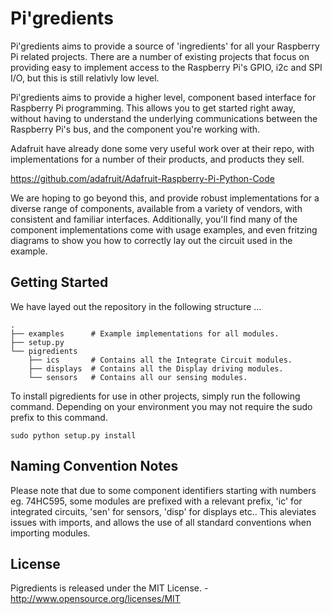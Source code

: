 # Pi'gredients

Pi'gredients aims to provide a source of 'ingredients' for all your Raspberry Pi related projects.  There are a number of existing projects that focus on providing easy to implement access to the Raspberry Pi's GPIO, i2c and SPI I/O, but this is still relativly low level.

Pi'gredients aims to provide a higher level, component based interface for Raspberry Pi programming.
  This allows you to get started right away, without having to understand the underlying communications between the Raspberry Pi's bus, and the component you're working with.  

Adafruit have already done some very useful work over at their repo, with implementations for a number of their products, and products they sell.

https://github.com/adafruit/Adafruit-Raspberry-Pi-Python-Code

We are hoping to go beyond this, and provide robust implementations for a diverse range of components, available from a variety of vendors, with consistent and familiar interfaces.  Additionally, you'll find many of the component implementations come with usage examples, and even fritzing diagrams to show you how to correctly lay out the circuit used in the example. 


## Getting Started 

We have layed out the repository in the following structure ...

    .
    ├── examples      # Example implementations for all modules.
    ├── setup.py      
    └── pigredients   
        ├── ics       # Contains all the Integrate Circuit modules.
        ├── displays  # Contains all the Display driving modules.
        └── sensors   # Contains all our sensing modules.

        
To install pigredients for use in other projects, simply run the following command.  Depending on your environment you may not require the sudo prefix to this command.

    sudo python setup.py install
    
## Naming Convention Notes

Please note that due to some component identifiers starting with numbers eg. 74HC595, some modules are prefixed with a relevant prefix, 'ic' for integrated circuits, 'sen' for sensors, 'disp' for displays etc..  This aleviates issues with imports, and allows the use of all standard conventions when importing modules.

## License
Pigredients is released under the MIT License. - http://www.opensource.org/licenses/MIT
